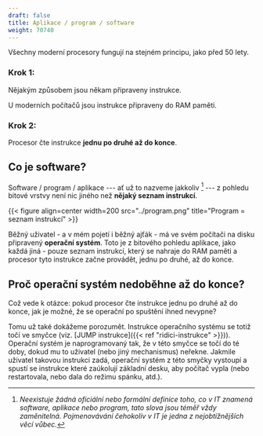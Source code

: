 ```yaml
---
draft: false
title: Aplikace / program / software
weight: 70740
---
```


Všechny moderní procesory fungují na stejném principu, jako před 50 lety.

### **Krok 1:** 

Nějakým způsobem jsou někam připraveny instrukce.

U moderních počítačů jsou instrukce připraveny do RAM paměti.

### **Krok 2:** 

Procesor čte instrukce **jednu po druhé až do konce**.

## Co je software?

Software / program / aplikace --- ať už to nazveme jakkoliv [^b] --- z pohledu bitové vrstvy není nic jiného než **nějaký seznam instrukcí**.

{{< figure align=center width=200 src="../program.png" title="Program = seznam instrukcí" >}}

Běžný uživatel - a v mém pojetí i běžný ajťák - má ve svém počítači na disku připravený **operační systém**. Toto je z bitového pohledu aplikace, jako každá jiná - pouze seznam instrukcí, který se nahraje do RAM paměti a procesor tyto instrukce začne provádět, jednu po druhé, až do konce.

## Proč operační systém nedoběhne až do konce?

Což vede k otázce: pokud procesor čte instrukce jednu po druhé až do konce, jak je možné, že se operační po spuštění ihned nevypne?

Tomu už také dokážeme porozumět. Instrukce operačního systému se totiž točí ve smyčce (viz. [JUMP instrukce]({{< ref "ridici-instrukce" >}})). Operační systém je naprogramovaný tak, že v této smyčce se točí do té doby, dokud mu to uživatel (nebo jiný mechanismus) neřekne. Jakmile uživatel takovou instrukci zadá, operační systém z této smyčky vystoupí a spustí se instrukce které zaúkolují základní desku, aby počítač vypla (nebo restartovala, nebo dala do režimu spánku, atd.).

[^b]: *Neexistuje žádná oficiální nebo formální definice toho, co v IT znamená software, aplikace nebo program, tato slova jsou téměř vždy zaměnitelná. Pojmenovávání čehokoliv v IT je jedna z nejobtížnějších věcí vůbec.*